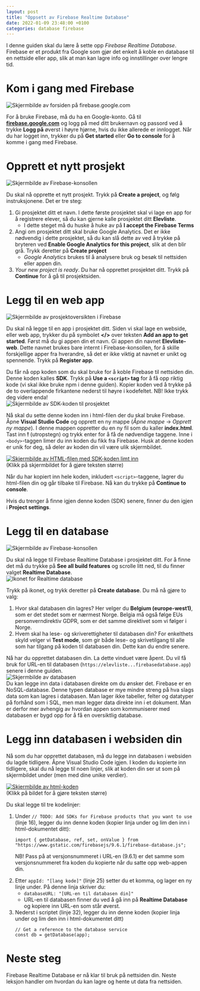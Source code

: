 ```yaml
---
layout: post
title: "Oppsett av Firebase Realtime Database"
date: 2022-01-09 23:48:00 +0100
categories: database firebase
---
```

<p>I denne guiden skal du lære å sette opp <em>Firebase Realtime Database</em>. Firebase er et produkt fra Google som gjør det enkelt å koble en database til en nettside eller app, slik at man kan lagre info og innstillinger over lengre tid.</p>

<h1 id="kom-i-gang-med-firebase">Kom i gang med Firebase</h1>
<p><img src="/img/fb-get-started.png" alt="Skjermbilde av forsiden på firebase.google.com"></p>

<p>For å bruke Firebase, må du ha en Google-konto. Gå til <strong><a href="https://firebase.google.com/">firebase.google.com</a></strong> og logg på med ditt brukernavn og passord ved å trykke <strong>Logg på</strong> øverst i høyre hjørne, hvis du ikke allerede er innlogget. Når du har logget inn, trykker du på <strong>Get started</strong> eller <strong>Go to console</strong> for å komme i gang med Firebase.</p>

<h1 id="opprett-et-nytt-prosjekt">Opprett et nytt prosjekt</h1>
<p><img src="/img/fb-create-a-project.png" alt="Skjermbilde av Firebase-konsollen"></p>

<p>Du skal nå opprette et nytt prosjekt. Trykk på <strong>Create a project</strong>, og følg instruksjonene. Det er tre steg:</p>
<ol>
  <li>Gi prosjektet ditt et navn. I dette første prosjektet skal vi lage en app for å registrere elever, så du kan gjerne kalle prosjektet ditt <strong>Elevliste</strong>.
    <ul>
      <li>I dette steget må du huske å huke av på <strong>I accept the Firebase Terms</strong></li>
    </ul>
  </li>
  <li>Angi om prosjektet ditt skal bruke Google Analytics. Det er ikke nødvendig i dette prosjektet, så du kan slå dette av ved å trykke på bryteren ved <strong>Enable Google Analytics for this project</strong>, slik at den blir grå. Trykk deretter på <strong>Create project</strong>
    <ul>
      <li><em>Google Analytics</em> brukes til å analysere bruk og besøk til nettsiden eller appen din.</li>
    </ul>
  </li>
  <li><em>Your new project is ready</em>. Du har nå opprettet prosjektet ditt. Trykk på <strong>Continue</strong> for å gå til prosjektsiden.</li>
</ol>

<h1 id="legg-til-en-web-app">Legg til en web app</h1>
<p><img src="/img/fb-project-overview-1.png" alt="Skjermbilde av prosjektoversikten i Firebase"></p>

<p>Du skal nå legge til en app i prosjektet ditt. Siden vi skal lage en webside, eller web app, trykker du på symbolet <strong>&lt;/&gt;</strong> over teksten <strong>Add an app to get started</strong>. Først må du gi appen din et navn. Gi appen din navnet <strong>Elevliste-web</strong>. Dette navnet brukes bare internt i Firebase-konsollen, for å skille forskjellige apper fra hverandre, så det er ikke viktig at navnet er unikt og spennende. Trykk på <strong>Register app</strong>.</p>

<p>Du får nå opp koden som du skal bruke for å koble Firebase til nettsiden din. Denne koden kalles <strong>SDK</strong>. Trykk på <strong>Use a <code class="language-plaintext highlighter-rouge">&lt;script&gt;</code> tag</strong> for å få opp riktig kode (vi skal ikke bruke npm i denne guiden). Kopier koden ved å trykke på de to overlappende firkantene nederst til høyre i kodefeltet. NB! Ikke trykk deg videre enda!<br>
<img src="/img/fb-sdk.png" alt="Skjermbilde av SDK-koden til prosjektet"></p>

<p>Nå skal du sette denne koden inn i html-filen der du skal bruke Firebase. Åpne <strong>Visual Studio Code</strong> og opprett en ny mappe (<em>Åpne mappe</em> -&gt; <em>Opprett ny mappe</em>). I denne mappen oppretter du en ny fil som du kaller <strong>index.html</strong>. Tast inn <strong>!</strong> (utropstegn) og trykk enter for å få de nødvendige taggene. Inne i <code class="language-plaintext highlighter-rouge">&lt;body&gt;</code>-taggen limer du inn koden du fikk fra Firebase. Husk at denne koden er unik for deg, så deler av koden din vil være ulik skjermbildet.</p>

<p><a href="/img/fb-vscode-sdk.png"><img src="/img/fb-vscode-sdk.png" alt="Skjermbilde av HTML-filen med SDK-koden limt inn"></a><br>(Klikk på skjermbildet for å gjøre teksten større)</p>

<p>Når du har kopiert inn hele koden, inkludert <code class="language-plaintext highlighter-rouge">&lt;script&gt;</code>-taggene, lagrer du html-filen din og går tilbake til Firebase. Nå kan du trykke på <strong>Continue to console</strong>.</p>

<p>Hvis du trenger å finne igjen denne koden (SDK) senere, finner du den igjen i <strong>Project settings</strong>.</p>

<h1 id="legg-til-en-database">Legg til en database</h1>
<p><img src="/img/fb-choose-a-product.png" alt="Skjermbilde av Firebase-konsollen"></p>

<p>Du skal nå legge til Firebase Realtime Database i prosjektet ditt. For å finne det må du trykke på <strong>See all build features</strong> og scrolle litt ned, til du finner valget <strong>Realtime Database</strong>.<br>
<img src="/img/fb-realtime-database.png" alt="Ikonet for Realtime database"></p>

<p>Trykk på ikonet, og trykk deretter på <strong>Create database</strong>. Du må nå gjøre to valg:</p>
<ol>
  <li>Hvor skal databasen din lagres? Her velger du <strong>Belgium (europe-west1)</strong>, som er det stedet som er nærmest Norge. Belgia må også følge EUs personverndirektiv GDPR, som er det samme direktivet som vi følger i Norge.</li>
  <li>Hvem skal ha lese- og skriverettigheter til databasen din? For enkelthets skyld velger vi <strong>Test mode</strong>, som gir både lese- og skrivetilgang til alle som har tilgang på koden til databasen din. Dette kan du endre senere.</li>
</ol>

<p>Nå har du opprettet databasen din. La dette vinduet være åpent. Du vil få bruk for URL-en til databasen (<code class="language-plaintext highlighter-rouge">https://elevliste...firebasedatabase.app</code>) senere i denne guiden.<br>
<img src="/img/fb-database-view-empty.png" alt="Skjermbilde av databasen"><br>
Du kan legge inn data i databasen direkte om du ønsker det. Firebase er en NoSQL-database. Denne typen database er mye mindre streng på hva slags data som kan lagres i databasen. Man lager ikke tabeller, felter og datatyper på forhånd som i SQL, men man legger data direkte inn i et dokument. Man er derfor mer avhengig av hvordan appen som kommuniserer med databasen er bygd opp for å få en oversiktlig database.</p>

<h1 id="legg-inn-databasen-i-websiden-din">Legg inn databasen i websiden din</h1>
<p>Nå som du har opprettet databasen, må du legge inn databasen i websiden du lagde tidligere. Åpne Visual Studio Code igjen. I koden du kopierte inn tidligere, skal du nå legge til noen linjer, slik at koden din ser ut som på skjermbildet under (men med dine unike verdier).</p>

<p><a href="/img/fb-vscode-database-init.png"><img src="/img/fb-vscode-database-init.png" alt="Skjermbilde av html-koden"></a><br>
(Klikk på bildet for å gjøre teksten større)</p>

<p>Du skal legge til tre kodelinjer:</p>
<ol>
  <li>Under <code class="language-plaintext highlighter-rouge">// TODO: Add SDKs for Firebase products that you want to use</code> (linje 16), legger du inn denne koden (kopier linja under og lim den inn i html-dokumentet ditt):
    <div class="language-javascript highlighter-rouge"><div class="highlight"><pre class="highlight"><code><span class="k">import</span> <span class="p">{</span> <span class="nx">getDatabase</span><span class="p">,</span> <span class="nx">ref</span><span class="p">,</span> <span class="kd">set</span><span class="p">,</span> <span class="nx">onValue</span> <span class="p">}</span> <span class="k">from</span> <span class="dl">"</span><span class="s2">https://www.gstatic.com/firebasejs/9.6.1/firebase-database.js</span><span class="dl">"</span><span class="p">;</span>
</code></pre></div>    </div>
  </li>
  
  NB! Pass på at versjonsnummeret i URL-en (9.6.1) er det samme som versjonsnummeret fra koden du kopierte når du satte opp web-appen din.
  
  <li>Etter <code class="language-plaintext highlighter-rouge">appId: "[lang kode]"</code> (linje 25) setter du et komma, og lager en ny linje under. På denne linja skriver du:
    <ul>
      <li><code class="language-plaintext highlighter-rouge">databaseURL: "[URL-en til databasen din]"</code></li>
      <li>URL-en til databasen finner du ved å gå inn på <strong>Realtime Database</strong> og kopiere inn URL-en som står øverst.</li>
    </ul>
  </li>
  <li>Nederst i scriptet (linje 32), legger du inn denne koden (kopier linja under og lim den inn i html-dokumentet ditt)
    <div class="language-javascript highlighter-rouge"><div class="highlight"><pre class="highlight"><code><span class="c1">// Get a reference to the database service</span>
<span class="kd">const</span> <span class="nx">db</span> <span class="o">=</span> <span class="nx">getDatabase</span><span class="p">(</span><span class="nx">app</span><span class="p">);</span>
</code></pre></div>    </div>
  </li>
</ol>

<h1 id="neste-steg">Neste steg</h1>
<p>Firebase Realtime Database er nå klar til bruk på nettsiden din. Neste leksjon handler om hvordan du kan lagre og hente ut data fra nettsiden.</p>

